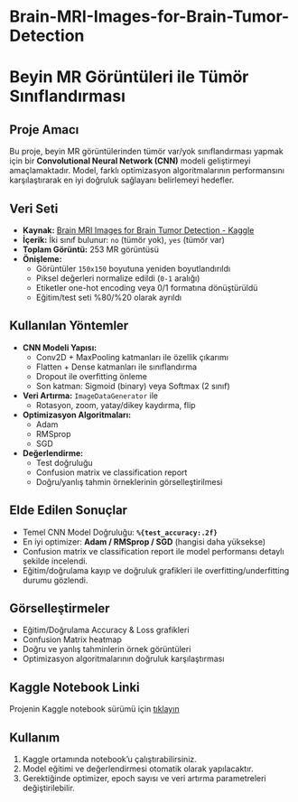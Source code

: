 # Brain-MRI-Images-for-Brain-Tumor-Detection
# Beyin MR Görüntüleri ile Tümör Sınıflandırması

## Proje Amacı
Bu proje, beyin MR görüntülerinden tümör var/yok sınıflandırması yapmak için bir **Convolutional Neural Network (CNN)** modeli geliştirmeyi amaçlamaktadır. Model, farklı optimizasyon algoritmalarının performansını karşılaştırarak en iyi doğruluk sağlayanı belirlemeyi hedefler.

## Veri Seti
- **Kaynak:** [Brain MRI Images for Brain Tumor Detection - Kaggle](https://www.kaggle.com/datasets/navoneel/brain-mri-images-for-brain-tumor-detection)
- **İçerik:** İki sınıf bulunur: `no` (tümör yok), `yes` (tümör var)
- **Toplam Görüntü:** 253 MR görüntüsü
- **Önişleme:** 
  - Görüntüler `150x150` boyutuna yeniden boyutlandırıldı
  - Piksel değerleri normalize edildi (`0-1` aralığı)
  - Etiketler one-hot encoding veya 0/1 formatına dönüştürüldü
  - Eğitim/test seti %80/%20 olarak ayrıldı

## Kullanılan Yöntemler
- **CNN Modeli Yapısı:**
  - Conv2D + MaxPooling katmanları ile özellik çıkarımı
  - Flatten + Dense katmanları ile sınıflandırma
  - Dropout ile overfitting önleme
  - Son katman: Sigmoid (binary) veya Softmax (2 sınıf)
- **Veri Artırma:** `ImageDataGenerator` ile
  - Rotasyon, zoom, yatay/dikey kaydırma, flip
- **Optimizasyon Algoritmaları:**
  - Adam
  - RMSprop
  - SGD
- **Değerlendirme:**
  - Test doğruluğu
  - Confusion matrix ve classification report
  - Doğru/yanlış tahmin örneklerinin görselleştirilmesi

## Elde Edilen Sonuçlar
- Temel CNN Model Doğruluğu: **`%{test_accuracy:.2f}`**  
- En iyi optimizer: **Adam / RMSprop / SGD** (hangisi daha yüksekse)  
- Confusion matrix ve classification report ile model performansı detaylı şekilde incelendi.
- Eğitim/doğrulama kayıp ve doğruluk grafikleri ile overfitting/underfitting durumu gözlendi.

## Görselleştirmeler
- Eğitim/Doğrulama Accuracy & Loss grafikleri
- Confusion Matrix heatmap
- Doğru ve yanlış tahminlerin örnek görüntüleri
- Optimizasyon algoritmalarının doğruluk karşılaştırması

## Kaggle Notebook Linki
Projenin Kaggle notebook sürümü için [tıklayın](https://www.kaggle.com/code/eniseyerkazan/akbank)
## Kullanım
1. Kaggle ortamında notebook’u çalıştırabilirsiniz.
2. Model eğitimi ve değerlendirmesi otomatik olarak yapılacaktır.
3. Gerektiğinde optimizer, epoch sayısı ve veri artırma parametreleri değiştirilebilir.
